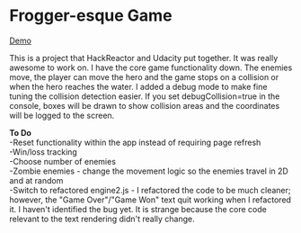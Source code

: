 Frogger-esque Game
===============================
[Demo](http://htmlpreview.github.io/?https://github.com/vcipriani/ForFun/blob/master/frontend-nanodegree-arcade-game-master/index.html)

This is a project that HackReactor and Udacity put together.  It was really awesome to work on.  I have the core game functionality down.  The enemies move, the player can move the hero and the game stops on a collision or when the hero reaches the water.  I added a debug mode to make fine tuning the collision detection easier.  If you set debugCollision=true in the console, boxes will be drawn to show collision areas and the coordinates will be logged to the screen.

**To Do**  
-Reset functionality within the app instead of requiring page refresh  
-Win/loss tracking  
-Choose number of enemies  
-Zombie enemies - change the movement logic so the enemies travel in 2D and at random  
-Switch to refactored engine2.js - I refactored the code to be much cleaner; however, the "Game Over"/"Game Won" text quit working when I refactored it.  I haven't identified the bug yet.  It is strange because the core code relevant to the text rendering didn't really change.
